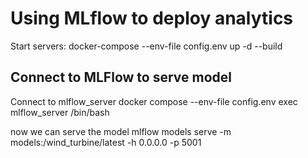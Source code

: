 # Using MLflow to deploy analytics

Start servers:
      docker-compose --env-file config.env up -d --build 


## Connect to MLFlow to serve model

Connect to mlflow_server
     docker compose --env-file config.env exec mlflow_server /bin/bash

now we can serve the model
     mlflow models serve -m models:/wind_turbine/latest -h 0.0.0.0 -p 5001                        
